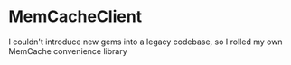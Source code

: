 MemCacheClient
==============

I couldn't introduce new gems into a legacy codebase, so I rolled my own MemCache convenience library
